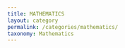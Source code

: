 ```yaml
---
title: MATHEMATICS
layout: category
permalink: /categories/mathematics/
taxonomy: Mathematics
---
```

